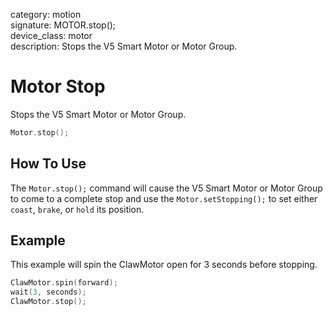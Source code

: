 category: motion  
signature: MOTOR.stop();  
device_class: motor  
description: Stops the V5 Smart Motor or Motor Group.  

# Motor Stop

Stops the V5 Smart Motor or Motor Group.

```cpp
Motor.stop();
```

## How To Use

The `Motor.stop();` command will cause the V5 Smart Motor or Motor Group to come to a complete stop and use the `Motor.setStopping();` to set either `coast`, `brake`, or `hold` its position.

## Example

This example will spin the ClawMotor open for 3 seconds before stopping.

```cpp
ClawMotor.spin(forward);
wait(3, seconds);
ClawMotor.stop();
```

<advanced>
</advanced>